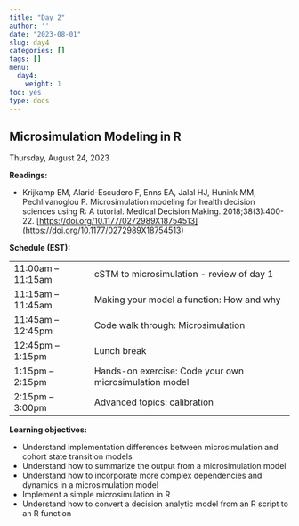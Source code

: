 ```yaml
---
title: "Day 2"
author: ''
date: "2023-08-01"
slug: day4
categories: []
tags: []
menu:
  day4:
    weight: 1
toc: yes
type: docs
---
```


## Microsimulation Modeling in R

Thursday, August 24, 2023

**Readings:**

-	Krijkamp EM, Alarid-Escudero F, Enns EA, Jalal HJ, Hunink MM, Pechlivanoglou P. Microsimulation modeling for health decision sciences using R: A tutorial. Medical Decision Making. 2018;38(3):400-22. [https://doi.org/10.1177/0272989X18754513](https://doi.org/10.1177/0272989X18754513)


**Schedule (EST):**

|                            |            |
|---------------|:-----------------------------------------|
| 11:00am – 11:15am  | cSTM to microsimulation - review of day 1  |
| 11:15am – 11:45am | Making your model a function: How and why | 
| 11:45am – 12:45pm | Code walk through: Microsimulation  |
| 12:45pm – 1:15pm  | Lunch break | 
| 1:15pm – 2:15pm | Hands-on exercise: Code your own microsimulation model |
| 2:15pm – 3:00pm | Advanced topics: calibration |


**Learning objectives:**

-	Understand implementation differences between microsimulation and cohort state transition models
-	Understand how to summarize the output from a microsimulation model
-	Understand how to incorporate more complex dependencies and dynamics in a microsimulation model
-	Implement a simple microsimulation in R
-	Understand how to convert a decision analytic model from an R script to an R function



<!-- ## Live session recording: -->

<!-- [Zoom link](https://urldefense.com/v3/__https://umn.zoom.us/rec/share/pUR-16z0rkBocoSObaW2SlV_ZqBc0dcPUTpnLnlM4SjFlKZjrZZOOSjepsZNEJgc.f1ZFoplFMT-Ufkqd__;!!D0zGoin7BXfl!65pB8GkTsosLU0HUnWQCKQU1J2-Rlv7uKmTTInFtNnF71JiTMz_VXl8XPKxFATjfcU7vj-Tvjy3gAQBVjw$) -->

<!-- [Part 1](https://umn.zoom.us/rec/share/4jBzT9UezfMTk1AU2czpyQIsaOE9AxeX7rSguMMpBIG8eH6_kTjOH9JwJ68jOHgX.IhhXpDuMb7UfqAvU?startTime=1661864999000) -->

<!-- [Part 2](https://umn.zoom.us/rec/share/4jBzT9UezfMTk1AU2czpyQIsaOE9AxeX7rSguMMpBIG8eH6_kTjOH9JwJ68jOHgX.IhhXpDuMb7UfqAvU?startTime=1661871963000) -->

<!-- Passcode: +8AsHLg# -->

<!-- ```{r, echo=F} -->
<!-- blogdown::shortcode("vimeo", "593027038") -->
<!-- ``` -->


 
